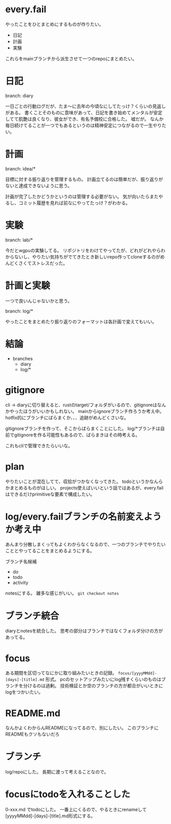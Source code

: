 # every.fail

やったことをひとまとめにするものが作りたい。

- 日記
- 計画
- 実験

これらをmainブランチから派生させて一つのrepoにまとめたい。

# 日記

branch: diary

一日ごとの行動ログだが、たま〜に去年の今頃なにしてたっけ？くらいの見返しがある。
書くことそのものに意味があって、日記を書き始めてメンタルが安定してて肌艶は良くなり、彼女ができ、有名予備校に合格した。
嘘だが。
なんか毎日続けてることが一つでもあるというのは精神安定につながるので一生やりたい。


# 計画

branch: idea/*

目標に対する振り返りを管理するもの。
計画立てるのは簡単だが、振り返りがないと達成できないように思う。

計画が完了したかどうかというのは管理する必要がない。
気が向いたらまたやるし、コミット履歴を見れば前なにやってたっけ？がわかる。

# 実験

branch: lab/*

今だとwgpuの実験してる。
リポジトリをわけてやってたが、どれがどれやらわからないし、やりたい気持ちがでてきたとき新しいrepo作ってcloneするのがめんどくさくてストレスだった。

# 計画と実験

一つで良いんじゃないかと思う。

branch: log/*

やったことをまとめたり振り返りのフォーマットは各計画で変えてもいい。

# 結論

- branches
    - diary
    - log/*

# gitignore

cli -> diaryに切り替えると、rustのtarget/フォルダがいるので、gitignoreはなんかやったほうがいいかもしれない。
mainからignoreブランチ作ろうか考え中。hotfix的にブランチにばらまくか、、、追跡がめんどくさいな。

gitignoreブランチを作って、そこからばらまくことにした。
log/*ブランチは自前でgitignoreを作る可能性もあるので、ばらまきはその時考える。

これもcliで管理できたらいいな。

# plan

やりたいことが混在してて、収拾がつかなくなってきた。
todoというかなんらかまとめるものがほしい。
projects使えばいいという話ではあるが、every.failはできるだけprimitiveな要素で構成したい。

# log/every.failブランチの名前変えようか考え中

あんまり分散しまくってもよくわからなくなるので、一つのブランチでやりたいこととやってることをまとめるようにする。

ブランチ名候補

- do
- todo
- activity

notesにする。
雑多な感じがいい。 `git checkout notes`

# ブランチ統合

diaryとnotesを統合した。
思考の部分はブランチではなくフォルダ分けの方があってる。

# focus

ある期間を区切ってなにかに取り組みたいときの記録。
`focus/[yyyyMMdd]-[days]-[title].md` 形式。
pcのセットアップみたいにlog残すくらいのものはブランチを分けるのは過剰。
技術検証とか空のブランチの方が都合がいいときにlogをつかいたい。

# README.md

なんかよくわからんREADMEになってるので、別にしたい。
このブランチにREADMEもクソもないだろ

# ブランチ

log/repoにした。
長期に渡って考えることなので。

# focusにtodoを入れることした

0-xxx.md でtodoにした。
一番上にくるので、やるときにrenameして[yyyyMMdd]-[days]-[title].md形式にする。